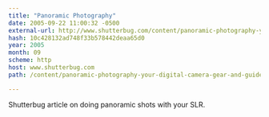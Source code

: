 ```yaml
---
title: "Panoramic Photography"
date: 2005-09-22 11:00:32 -0500
external-url: http://www.shutterbug.com/content/panoramic-photography-your-digital-camera-gear-and-guide-maximum-panoramic-power
hash: 10c428132ad748f33b578442deaa65d0
year: 2005
month: 09
scheme: http
host: www.shutterbug.com
path: /content/panoramic-photography-your-digital-camera-gear-and-guide-maximum-panoramic-power

---
```


Shutterbug article on doing panoramic shots with your SLR.
